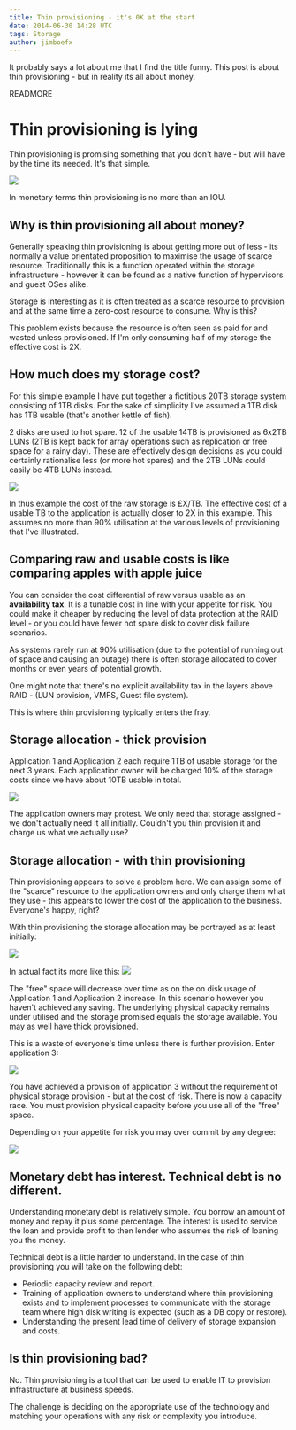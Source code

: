 ```yaml
---
title: Thin provisioning - it's 0K at the start
date: 2014-06-30 14:28 UTC
tags: Storage
author: jimboefx
---
```



It probably says a lot about me that I find the title funny. This post is about thin provisioning - but in reality its all about money.

READMORE

# Thin provisioning is lying #

Thin provisioning is promising something that you don't have - but will have by the time its needed. It's that simple.

![](http://tech.novosco.com/images/jamesmontgomery/thinprov14/01_IOU.PNG)

In monetary terms thin provisioning is no more than an IOU.

## Why is thin provisioning all about money? ##

Generally speaking thin provisioning is about getting more out of less - its normally a value orientated proposition to maximise the usage of scarce resource. Traditionally this is a function operated within the storage infrastructure - however it can be found as a native function of hypervisors and guest OSes alike.

Storage is interesting as it is often treated as a scarce resource to provision and at the same time a zero-cost resource to consume. Why is this?

This problem exists because the resource is often seen as paid for and wasted unless provisioned. If I'm only consuming half of my storage the effective cost is 2X.

## How much does my storage cost? ##

For this simple example I have put together a fictitious 20TB storage system consisting of 1TB disks. For the sake of simplicity I've assumed a 1TB disk has 1TB usable (that's another kettle of fish). 

2 disks are used to hot spare. 12 of the usable 14TB is provisioned as 6x2TB LUNs (2TB is kept back for array operations such as replication or free space for a rainy day). These are effectively design decisions as you could certainly rationalise less (or more hot spares) and the 2TB LUNs could easily be 4TB LUNs instead.

![](http://tech.novosco.com/images/jamesmontgomery/thinprov14/Storage_Costs_1.png)

In thus example the cost of the raw storage is £X/TB. The effective cost of a usable TB to the application is actually closer to 2X in this example. This assumes no more than 90% utilisation at the various levels of provisioning that I've illustrated.

## Comparing raw and usable costs is like comparing apples with apple juice ##

You can consider the cost differential of raw versus usable as an **availability tax**. It is a tunable cost in line with your appetite for risk. You could make it cheaper by reducing the level of data protection at the RAID level - or you could have fewer hot spare disk to cover disk failure scenarios.

As systems rarely run at 90% utilisation (due to the potential of running out of space and causing an outage) there is often storage allocated to cover months or even years of potential growth.

One might note that there's no explicit availability tax in the layers above RAID - (LUN provision, VMFS, Guest file system). 

This is where thin provisioning typically enters the fray.

## Storage allocation - thick provision ##

Application 1 and Application 2 each require 1TB of usable storage for the next 3 years. Each application owner will be charged 10% of the storage costs since we have about 10TB usable in total.

![](http://tech.novosco.com/images/jamesmontgomery/thinprov14/Storage_Costs_2.png)

The application owners may protest. We only need that storage assigned - we don't actually need it all initially. Couldn't you thin provision it and charge us what we actually use?

## Storage allocation - with thin provisioning ##

Thin provisioning appears to solve a problem here. We can assign some of the "scarce" resource to the application owners and only charge them what they use - this appears to lower the cost of the application to the business. Everyone's happy, right?

With thin provisioning the storage allocation may be portrayed as at least initially:

![](http://tech.novosco.com/images/jamesmontgomery/thinprov14/Storage_Costs_3a.png)

In actual fact its more like this:
![](http://tech.novosco.com/images/jamesmontgomery/thinprov14/Storage_Costs_3b.png)

The "free" space will decrease over time as on the on disk usage of Application 1 and Application 2 increase. In this scenario however you haven't achieved any saving. The underlying physical capacity remains under utilised and the storage promised equals the storage available. You may as well have thick provisioned.

This is a waste of everyone's time unless there is further provision. Enter application 3:

![](http://tech.novosco.com/images/jamesmontgomery/thinprov14/Storage_Costs_3c.png)

You have achieved a provision of application 3 without the requirement of physical storage provision - but at the cost of risk. There is now a capacity race. You must provision physical capacity before you use all of the "free" space.

Depending on your appetite for risk you may over commit by any degree:

![](http://tech.novosco.com/images/jamesmontgomery/thinprov14/Storage_Costs_3d.png)

## Monetary debt has interest. Technical debt is no different. ##

Understanding monetary debt is relatively simple. You borrow an amount of money and repay it plus some percentage. The interest is used to service the loan and provide profit to then lender who assumes the risk of loaning you the money.

Technical debt is a little harder to understand. In the case of thin provisioning you will take on the following debt:

- Periodic capacity review and report.
- Training of application owners to understand where thin provisioning exists and to implement processes to communicate with the storage team where high disk writing is expected (such as a DB copy or restore).
- Understanding the present lead time of delivery of storage expansion and costs.

## Is thin provisioning bad? ##

No. Thin provisioning is a tool that can be used to enable IT to provision infrastructure at business speeds.

The challenge is deciding on the appropriate use of the technology and matching your operations with any risk or complexity you introduce.

<!---
Version 1b
-->


